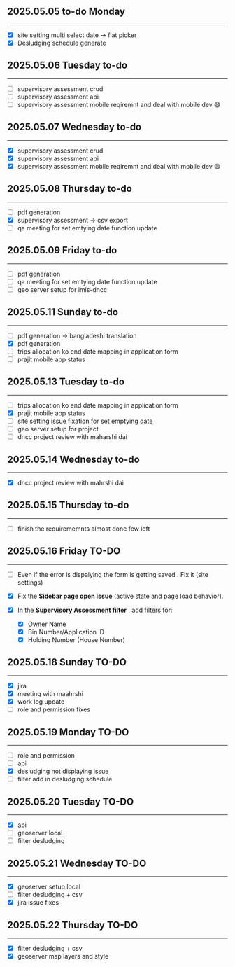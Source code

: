 ## 2025.05.05 to-do Monday

---

* [X] site setting multi select date  -> flat picker
* [X] Desludging schedule generate

## 2025.05.06 Tuesday to-do

---

* [ ] supervisory assessment crud
* [ ] supervisory assessment api
* [ ] supervisory assessment mobile reqiremnt and deal with mobile dev 😄

## 2025.05.07 Wednesday to-do

---

* [X] supervisory assessment crud
* [X] supervisory assessment api
* [X] supervisory assessment mobile reqiremnt and deal with mobile dev 😄

## 2025.05.08 Thursday to-do

---

* [ ] pdf generation
* [X] supervisory assessment -> csv export
* [ ] qa meeting for set emtying date function update

## 2025.05.09 Friday to-do

---

* [ ] pdf generation
* [ ] qa meeting for set emtying date function update
* [ ] geo server setup for imis-dncc

## 2025.05.11 Sunday to-do

---

* [ ] pdf generation -> bangladeshi  translation
* [X] pdf generation
* [ ] trips allocation ko end date mapping in application form
* [ ] prajit mobile app status

## 2025.05.13 Tuesday to-do

---

* [ ] trips allocation ko end date mapping in application form
* [X] prajit mobile app status
* [ ] site setting issue fixation for set emptying date
* [ ] geo server setup for project
* [ ] dncc project review with maharshi dai

## 2025.05.14 Wednesday to-do

---

* [X] dncc project review with mahrshi dai

## 2025.05.15 Thursday to-do

---

* [ ] finish the requirememnts
  almost done few left

## 2025.05.16 Friday TO-DO

---

* [ ] Even if the error is dispalying the form is getting saved . Fix it (site settings)
* [X] Fix the **Sidebar page open issue** (active state and page load behavior).
* [X] In the  **Supervisory Assessment filter** , add filters for:

  * [X] Owner Name
  * [X] Bin Number/Application ID
  * [X] Holding Number (House Number)

## 2025.05.18 Sunday TO-DO

---

* [X] jira
* [X] meeting with maahrshi
* [X] work log update
* [ ] role and permission fixes

## 2025.05.19 Monday TO-DO

---

* [ ] role and permission
* [ ] api
* [X] desludging not displaying issue
* [ ] filter add in desludging schedule

## 2025.05.20 Tuesday TO-DO

---

* [X] api
* [ ] geoserver local
* [ ] filter desludging

## 2025.05.21 Wednesday TO-DO

---

* [X] geoserver setup local
* [ ] filter desludging + csv
* [X] jira issue fixes

## 2025.05.22 Thursday TO-DO

---

* [X] filter desludging + csv
* [X] geoserver map layers and style
